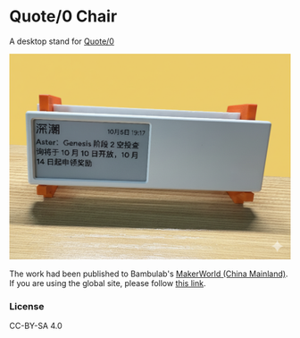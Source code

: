 # Quote/0 Chair

A desktop stand for [Quote/0](https://sspai.com/post/100204)

![](_images/Chair.png)

The work had been published to Bambulab's [MakerWorld (China Mainland)](https://makerworld.com.cn/zh/models/1645125-shao-shu-pai-quote-0-zhuo-mian-zhi-jia). If you are using the global site, please follow [this link](https://makerworld.com/en/models/1858646-quote-0-desktop-stand).


### License
CC-BY-SA 4.0